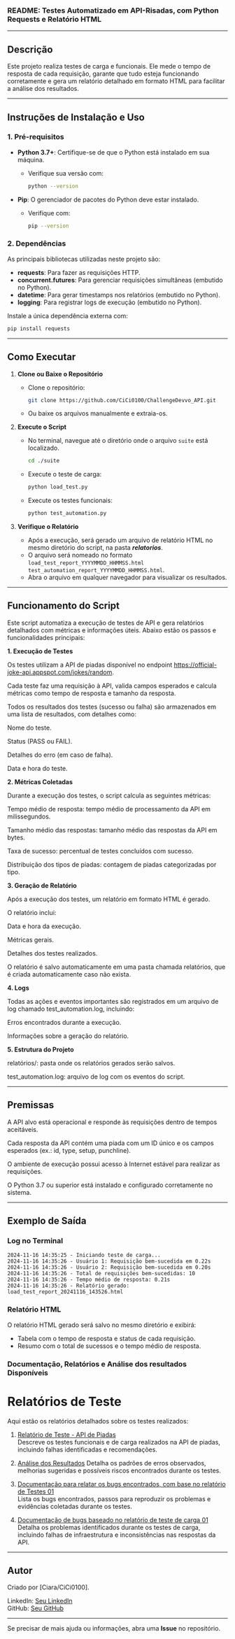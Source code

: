 ### README: Testes Automatizado em API-Risadas, com Python Requests e Relatório HTML

---

## **Descrição**

Este projeto realiza testes de carga e funcionais. Ele mede o tempo de resposta de cada requisição, garante que tudo esteja funcionando corretamente e gera um relatório detalhado em formato HTML para facilitar a análise dos resultados.

---

## **Instruções de Instalação e Uso**

### **1. Pré-requisitos**

- **Python 3.7+**: Certifique-se de que o Python está instalado em sua máquina.
  - Verifique sua versão com:
    ```bash
    python --version
    ```

- **Pip**: O gerenciador de pacotes do Python deve estar instalado.
  - Verifique com:
    ```bash
    pip --version
    ```

### **2. Dependências**

As principais bibliotecas utilizadas neste projeto são:

- **requests**: Para fazer as requisições HTTP.
- **concurrent.futures**: Para gerenciar requisições simultâneas (embutido no Python).
- **datetime**: Para gerar timestamps nos relatórios (embutido no Python).
- **logging**: Para registrar logs de execução (embutido no Python).

Instale a única dependência externa com:
```bash
pip install requests
```

---

## **Como Executar**

1. **Clone ou Baixe o Repositório**
   - Clone o repositório:
     ```bash
     git clone https://github.com/CiCi0100/ChallengeDevvo_API.git
     ```
   - Ou baixe os arquivos manualmente e extraia-os.

2. **Execute o Script**
   - No terminal, navegue até o diretório onde o arquivo `suite` está localizado.
     ```bash
     cd ./suite
     ```
   - Execute o teste de carga:
     ```bash
     python load_test.py
     ```
   - Execute os testes funcionais:
     ```bash
     python test_automation.py
     ```

3. **Verifique o Relatório**
   - Após a execução, será gerado um arquivo de relatório HTML no mesmo diretório do script, na pasta ***relatorios***.
   - O arquivo será nomeado no formato `load_test_report_YYYYMMDD_HHMMSS.html`
`test_automation_report_YYYYMMDD_HHMMSS.html`.
   - Abra o arquivo em qualquer navegador para visualizar os resultados.

---

## **Funcionamento do Script**

Este script automatiza a execução de testes de API e gera relatórios detalhados com métricas e informações úteis. Abaixo estão os passos e funcionalidades principais:

**1. Execução de Testes**

Os testes utilizam a API de piadas disponível no endpoint https://official-joke-api.appspot.com/jokes/random.

Cada teste faz uma requisição à API, valida campos esperados e calcula métricas como tempo de resposta e tamanho da resposta.

Todos os resultados dos testes (sucesso ou falha) são armazenados em uma lista de resultados, com detalhes como:

Nome do teste.

Status (PASS ou FAIL).

Detalhes do erro (em caso de falha).

Data e hora do teste.



**2. Métricas Coletadas**

Durante a execução dos testes, o script calcula as seguintes métricas:

Tempo médio de resposta: tempo médio de processamento da API em milissegundos.

Tamanho médio das respostas: tamanho médio das respostas da API em bytes.

Taxa de sucesso: percentual de testes concluídos com sucesso.

Distribuição dos tipos de piadas: contagem de piadas categorizadas por tipo.


**3. Geração de Relatório**

Após a execução dos testes, um relatório em formato HTML é gerado.

O relatório inclui:

Data e hora da execução.

Métricas gerais.

Detalhes dos testes realizados.


O relatório é salvo automaticamente em uma pasta chamada relatórios, que é criada automaticamente caso não exista.


**4. Logs**

Todas as ações e eventos importantes são registrados em um arquivo de log chamado test_automation.log, incluindo:

Erros encontrados durante a execução.

Informações sobre a geração do relatório.



**5. Estrutura do Projeto**

relatórios/: pasta onde os relatórios gerados serão salvos.

test_automation.log: arquivo de log com os eventos do script.



---

## **Premissas**

A API alvo está operacional e responde às requisições dentro de tempos aceitáveis.

Cada resposta da API contém uma piada com um ID único e os campos esperados (ex.: id, type, setup, punchline).

O ambiente de execução possui acesso à Internet estável para realizar as requisições.

O Python 3.7 ou superior está instalado e configurado corretamente no sistema.

---

## **Exemplo de Saída**

### **Log no Terminal**
```plaintext
2024-11-16 14:35:25 - Iniciando teste de carga...
2024-11-16 14:35:26 - Usuário 1: Requisição bem-sucedida em 0.22s
2024-11-16 14:35:26 - Usuário 2: Requisição bem-sucedida em 0.20s
2024-11-16 14:35:26 - Total de requisições bem-sucedidas: 10
2024-11-16 14:35:26 - Tempo médio de resposta: 0.21s
2024-11-16 14:35:26 - Relatório gerado: load_test_report_20241116_143526.html
```

### **Relatório HTML**
O relatório HTML gerado será salvo no mesmo diretório e exibirá:
- Tabela com o tempo de resposta e status de cada requisição.
- Resumo com o total de sucessos e o tempo médio de resposta.

### **Documentação, Relatórios e Análise dos resultados Disponíveis**

# Relatórios de Teste

Aqui estão os relatórios detalhados sobre os testes realizados:

1. [Relatório de Teste - API de Piadas]([./docs/Relatório%20de%20Teste%20-%20API%20de%20Piadas.pdf](https://docs.google.com/document/d/1NmxhKje6i41G64J4319cuSx1m23UwfZBT5vpjw_4xXA/edit?usp=drivesdk))  
   Descreve os testes funcionais e de carga realizados na API de piadas, incluindo falhas identificadas e recomendações.

2. [Análise dos Resultados]([https://docs.google.com/document/d/1hEOmjIEzU4qRVKS6w607_Jc5Qj1-dZa49FbnbeRRJp4/edit?usp=drivesdk](https://docs.google.com/document/d/1hEOmjIEzU4qRVKS6w607_Jc5Qj1-dZa49FbnbeRRJp4/edit?usp=drivesdk))  
   Detalha os padrões de erros observados, melhorias sugeridas e possíveis riscos encontrados durante os testes.

3. [Documentação para relatar os bugs encontrados, com base no relatório de Testes 01]([./docs/Documentação%20para%20relatar%20os%20bugs%20encontrados,%20com%20base%20no%20relatório%20de%20Testes%2001.pdf](https://docs.google.com/document/d/149U0eBfemnh5eaPDsXfGuzGX8jqI6uH-wguRN-cIxpQ/edit?usp=drivesdk))  
   Lista os bugs encontrados, passos para reproduzir os problemas e evidências coletadas durante os testes.

4. [Documentação de bugs baseado no relatório de teste de carga 01]([./docs/Documentação%20de%20bugs%20baseado%20no%20relatório%20de%20teste%20de%20carga%2001.pdf](https://docs.google.com/document/d/1I19g6yZJS2PVz9oAojd3h8KVG0prPNhh8zG8PYzsTIA/edit?usp=drivesdk))  
   Detalha os problemas identificados durante os testes de carga, incluindo falhas de infraestrutura e inconsistências nas respostas da API.

---

## **Autor**

Criado por [Ciara/CiCi0100].  

LinkedIn: [Seu LinkedIn](https://www.linkedin.com/in/ciaradepaulanascimento0206/)  
GitHub: [Seu GitHub](https://github.com/CiCi0100)  

--- 

Se precisar de mais ajuda ou informações, abra uma **Issue** no repositório.
